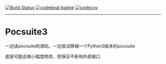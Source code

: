 [![Build Status](https://travis-ci.org/leisurelicht/Pocsuite3.svg?branch=master)](https://travis-ci.org/leisurelicht/Pocsuite3) 
[![codebeat badge](https://codebeat.co/badges/4085169c-4558-49b0-9499-0301641d0bc4)](https://codebeat.co/projects/github-com-leisurelicht-pocsuite3-master)
[![codecov](https://codecov.io/gh/leisurelicht/Pocsuite3/branch/master/graph/badge.svg)](https://codecov.io/gh/leisurelicht/Pocsuite3)

----

# Pocsuite3

一边读pocsuite的源码，一边尝试移植一个Python3版本的pocsuite

底层可能会做小幅度修改，但保证不影响外部接口
